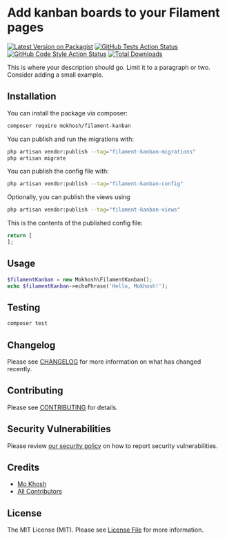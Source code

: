 # Add kanban boards to your Filament pages

[![Latest Version on Packagist](https://img.shields.io/packagist/v/mokhosh/filament-kanban.svg?style=flat-square)](https://packagist.org/packages/mokhosh/filament-kanban)
[![GitHub Tests Action Status](https://img.shields.io/github/actions/workflow/status/mokhosh/filament-kanban/run-tests.yml?branch=main&label=tests&style=flat-square)](https://github.com/mokhosh/filament-kanban/actions?query=workflow%3Arun-tests+branch%3Amain)
[![GitHub Code Style Action Status](https://img.shields.io/github/actions/workflow/status/mokhosh/filament-kanban/fix-php-code-style-issues.yml?branch=main&label=code%20style&style=flat-square)](https://github.com/mokhosh/filament-kanban/actions?query=workflow%3A"Fix+PHP+code+style+issues"+branch%3Amain)
[![Total Downloads](https://img.shields.io/packagist/dt/mokhosh/filament-kanban.svg?style=flat-square)](https://packagist.org/packages/mokhosh/filament-kanban)



This is where your description should go. Limit it to a paragraph or two. Consider adding a small example.

## Installation

You can install the package via composer:

```bash
composer require mokhosh/filament-kanban
```

You can publish and run the migrations with:

```bash
php artisan vendor:publish --tag="filament-kanban-migrations"
php artisan migrate
```

You can publish the config file with:

```bash
php artisan vendor:publish --tag="filament-kanban-config"
```

Optionally, you can publish the views using

```bash
php artisan vendor:publish --tag="filament-kanban-views"
```

This is the contents of the published config file:

```php
return [
];
```

## Usage

```php
$filamentKanban = new Mokhosh\FilamentKanban();
echo $filamentKanban->echoPhrase('Hello, Mokhosh!');
```

## Testing

```bash
composer test
```

## Changelog

Please see [CHANGELOG](CHANGELOG.md) for more information on what has changed recently.

## Contributing

Please see [CONTRIBUTING](.github/CONTRIBUTING.md) for details.

## Security Vulnerabilities

Please review [our security policy](../../security/policy) on how to report security vulnerabilities.

## Credits

- [Mo Khosh](https://github.com/mokhosh)
- [All Contributors](../../contributors)

## License

The MIT License (MIT). Please see [License File](LICENSE.md) for more information.
